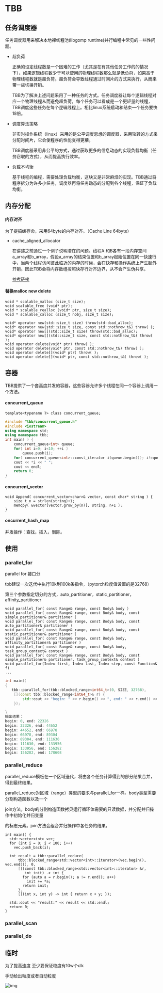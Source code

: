 # TBB



## 任务调度器

任务调度器用来解决本地裸线程池(libgomp runtime)并行编程中常见的一些性问题。

- 超负荷

  正确的设定线程数是一个困难的工作（尤其是在有其他任务工作的的情况下），如果逻辑线程数少于可以使用的物理线程数那么就是低负荷，如果高于物理线程数就是超负荷。超负荷会导致线程通过时间片的方式来执行，从而来带一些切换开销。

  TBB为了解决上述问题采用了一种任务的方式。任务调度器让每个逻辑线程对应一个物理线程从而避免超负荷，每个任务可以看成是一个更轻量的线程，TBB调度这些任务在每个逻辑线程上。相比linux系统启动和结束一个任务要快18倍。

- 调度算法策略

  非实时操作系统（linux）采用的是公平调度思想的调度器，采用轮转的方式来分配时间片，它会使程序的性能变得更糟。

  TBB调度器采用非公平的方式，通过获取更多的信息动态的实现负载均衡（任务窃取的方式），从而提高执行效率。

- 负载不均衡

  基于线程的编程，需要处理负载均衡，这块又是非常麻烦的实现。TBB通过将程序拆分为许多小任务，调度器再将任务动态的分配到各个线程，保证了负载均衡。

## 内存分配

#### 内存对齐

为了提搞缓存命，采用64byte的内存对齐。（Cache Line 64byte）

- cache_aligned_allocator

  在讲述之前通过一个例子说明潜在的问题。线程A 和B各有一段内存空间a_array和b_array，假设a_array的结束位置和b_array起始位置在同一快速行中，当两个线程访问彼此临近的内存的时候，会在快存和操作系统上产生额外开销。因此TBB会将内存数组按照快存行对齐边界，从不会产生伪共享。

  [参考链接](https://en.cppreference.com/w/cpp/thread/hardware_destructive_interference_size)



#### 替换malloc  new delete

```
void * scalable_malloc (size_t size);
void scalable_free (void* ptr);
void * scalable_realloc (void* ptr, size_t size);
void * scalable_calloc (size_t nobj, size_t size);

void* operator new(std::size_t size) throw(std::bad_alloc);
void* operator new(std::size_t size, const std::nothrow_t&) throw( );
void* operator new[](std::size_t size) throw(std::bad_alloc);
void* operator new[](std::size_t size, const std::nothrow_t&) throw( );
void operator delete(void* ptr) throw( );
void operator delete(void* ptr, const std::nothrow_t&) throw( );
void operator delete[](void* ptr) throw( );
void operator delete[](void* ptr, const std::nothrow_t&) throw( );
```



## 容器

TBB提供了一个套高度并发的容器，这些容器允许多个线程在同一个容器上调用一个方法。

#### concurrent_queue

```
template<typename T> class concurrent_queue;
```

```c++
#include "tbb/concurrent_queue.h"
#include <iostream>
using namespace std;
using namespace tbb;
int main( ) {
    concurrent_queue<int> queue;
    for( int i=0; i<10; ++i )
    	queue.push(i);
    for( concurrent_queue<int>::const_iterator i(queue.begin()); i!=queue.end( ); ++i )
    cout << *i << " ";
    cout << endl;
    return 0;
}
```

#### concurrent_vector

```
void Append( concurrent_vector<char>& vector, const char* string ) {
    size_t n = strlen(string)+1;
    memcpy( &vector[vector.grow_by(n)], string, n+1 );
}
```

#### oncurrent_hash_map

并发操作：查找，插入，删除。



## 使用

### parallel_for

parallel for 接口分

tbb建议一次迭代中执行10k到100k条指令，（pytorch粒度值设置的是32768）

第三个参数指定切分的方式，auto_partitioner，static_partitioner，affinity_partitioner

```
void parallel_for( const Range& range, const Body& body )
void parallel_for( const Range& range, const Body& body, const simple_partitioner& partitioner )
void parallel_for( const Range& range, const Body& body, const auto_partitioner& partitioner )
void parallel_for( const Range& range, const Body& body, const static_partitioner& partitioner )
void parallel_for( const Range& range, const Body& body, affinity_partitioner& partitioner )
void parallel_for( const Range& range, const Body& body, task_group_context& context )
void parallel_for( const Range& range, const Body& body, const simple_partitioner& partitioner, task_group_context& context )
void parallel_for(Index first, Index last, Index step, const Function& f)
...
```

```c++
int main()
{
   tbb::parallel_for(tbb::blocked_range<int64_t>(0, SIZE, 32768),
    [](const tbb::blocked_range<int64_t>& r) {
        std::cout << "begin: " << r.begin() << ", end: " << r.end() << std::endl;
    });

}
输出结果：
begin: 0, end: 22326
begin: 22326, end: 44652
begin: 44652, end: 66978
begin: 66978, end: 89304
begin: 89304, end: 111630
begin: 111630, end: 133956
begin: 133956, end: 156282
begin: 156282, end: 178608
```



### parallel_reduce

parallel_reduce模板在一个区域迭代，将由各个任务计算得到的部分结果合并，得到最终结果。

parallel_reduce对区域（range）类型的要求与parallel_for一样。body类型需要分割构造函数以及一个

join方法。body的分割构造函数拷贝运行循环体需要的只读数据，并分配并归操作中初始化并归变量

的标志元素。join方法会组合并归操作中各任务的结果。 

```
int main() {
  std::vector<int> vec;
  for (int i = 0; i < 100; i++)
    vec.push_back(i);

  int result = tbb::parallel_reduce(
      tbb::blocked_range<std::vector<int>::iterator>(vec.begin(), vec.end()), 0,
      [](const tbb::blocked_range<std::vector<int>::iterator> &r,
         int init) -> int {
        for (auto a = r.begin(); a != r.end(); a++)
          init += *a;
        return init;
      },
      [](int x, int y) -> int { return x + y; });

  std::cout << "result:" << result << std::endl;
  return 0;
}
```



###  parallel_scan

### parallel_do







## 临时

为了提高速度 至少要保证粒度有10w个clk

手动给出粒度或者自动粒度

![img](https://img-blog.csdn.net/20150526161953879)





